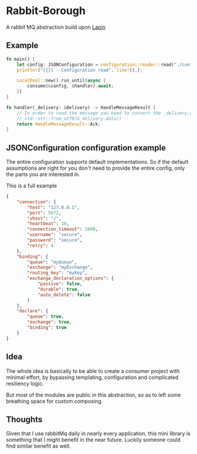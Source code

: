 # Rabbit-Borough

A rabbit MQ abstraction build upon [Lapin](https://crates.io/crates/lapin/1.0.2)

## Example

```rust
fn main() {
    let config: JSONConfiguration = configuration::reader::read("./config.json").unwrap();
    println!("[{}] - Configuration read", line!(),);

    LocalPool::new().run_until(async {
        consume(&config, &handler).await;
    })
}

fn handler(_delivery: &Delivery) -> HandleMessageResult {
    // In order to read the message you need to convert the _delivery.data from a u8 vec to a utf8 string :
    // std::str::from_utf8(&_delivery.data))
    return HandleMessageResult::Ack;
}
```

## JSONConfiguration configuration example


The entire configuration supports default implementations. So if the default assumptions are right for you don't need to provide the entire config, only the parts you are interested in.

This is a full example 
```json
{
    "connection": {
        "host": "127.0.0.1",
        "port": 5672,
        "vhost": "/",
        "heartbeat": 10,
        "connection_timeout": 1000,
        "username": "secure",
        "password": "secure",
        "retry": 4
    },
    "binding": {
        "queue": "myQueue",
        "exchange": "myExchange",
        "routing_key": "myKey",
        "exchange_declaration_options": {
            "passive": false,
            "durable": true,
            "auto_delete": false
        }
    },
    "declare": {
        "queue": true,
        "exchange": true,
        "binding": true
    }
}
```




## Idea

The whole idea is basically to be able to create a consumer project with minimal effort, by bypassing templating, configuration and complicated resiliency logic. 

But most of the modules are public in this abstraction, so as to left some breathing space for custom composing. 

## Thoughts
Given that I use rabbitMq daily in nearly every application, this mini library is something that I might benefit in the near future. Luckily someone could find similar benefit as well.
